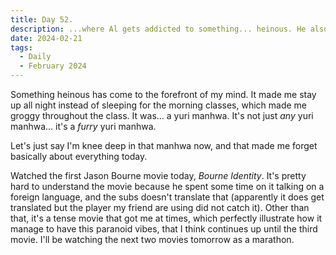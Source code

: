 ```yaml
---
title: Day 52.
description: ...where Al gets addicted to something... heinous. He also watched Bourne Identity.
date: 2024-02-21
tags: 
  - Daily
  - February 2024
---
```


Something heinous has come to the forefront of my mind. It made me stay up all night instead of sleeping for the morning classes, which made me groggy throughout the class. It was... a yuri manhwa. It's not just *any* yuri manhwa... it's a *furry* yuri manhwa.

Let's just say I'm knee deep in that manhwa now, and that made me forget basically about everything today.

Watched the first Jason Bourne movie today, *Bourne Identity*. It's pretty hard to understand the movie because he spent some time on it talking on a foreign language, and the subs doesn't translate that (apparently it does get translated but the player my friend are using did not catch it). Other than that, it's a tense movie that got me at times, which perfectly illustrate how it manage to have this paranoid vibes, that I think continues up until the third movie. I'll be watching the next two movies tomorrow as a marathon.
